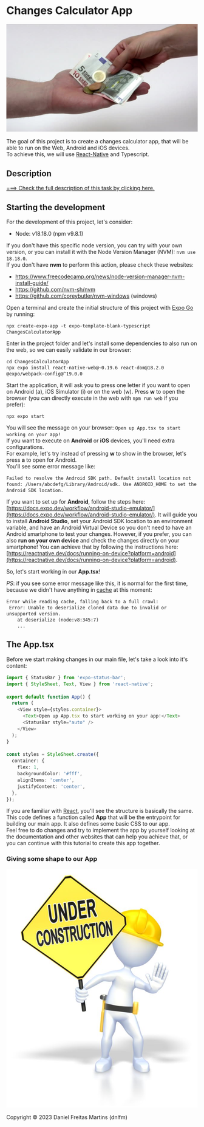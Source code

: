 # Changes Calculator App

![Changing Cash](./docs/assets/changing_cash.jpg "Changing Cash")

The goal of this project is to create a changes calculator app, that will be able to run on the Web, Android and iOS devices.<br>
To achieve this, we will use [React-Native](./docs/ABOUT_REACT_NATIVE.md) and Typescript.

## Description

[===> Check the full description of this task by clicking here.](./docs/TASK_CHANGES_CALCULATOR_APP.md)

## Starting the development

For the development of this project, let's consider:
- Node: v18.18.0 (npm v9.8.1)

If you don't have this specific node version, you can try with your own version, or you can install it with the Node Version Manager (NVM): `nvm use 18.18.0`.<br>
If you don't have **nvm** to perform this action, please check these websites:
- https://www.freecodecamp.org/news/node-version-manager-nvm-install-guide/
- https://github.com/nvm-sh/nvm
- https://github.com/coreybutler/nvm-windows (windows)

Open a terminal and create the initial structure of this project with [Expo Go](https://docs.expo.dev/) by running:

```
npx create-expo-app -t expo-template-blank-typescript ChangesCalculatorApp
```

Enter in the project folder and let's install some dependencies to also run on the web, so we can easily validate in our browser:

```
cd ChangesCalculatorApp
npx expo install react-native-web@~0.19.6 react-dom@18.2.0 @expo/webpack-config@^19.0.0
```

Start the application, it will ask you to press one letter if you want to open on Android (a), iOS Simulator (i) or on the web (w). Press **w** to open the browser (you can directly execute in the web with `npm run web` if you prefer):

```
npx expo start
```

You will see the message on your browser: `Open up App.tsx to start working on your app!`<br>
If you want to execute on **Android** or **iOS** devices, you'll need extra configurations.<br>
For example, let's try instead of pressing **w** to show in the browser, let's press **a** to open for Android.<br>
You'll see some error message like:
```
Failed to resolve the Android SDK path. Default install location not found: /Users/abcdefg/Library/Android/sdk. Use ANDROID_HOME to set the Android SDK location.
```
If you want to set up for **Android**, follow the steps here: [https://docs.expo.dev/workflow/android-studio-emulator/](https://docs.expo.dev/workflow/android-studio-emulator/). It will guide you to install **Android Studio**, set your Android SDK location to an environment variable, and have an Android Virtual Device so you don't need to have an Android smartphone to test your changes. However, if you prefer, you can also **run on your own device** and check the changes directly on your smartphone! You can achieve that by following the instructions here: [https://reactnative.dev/docs/running-on-device?platform=android](https://reactnative.dev/docs/running-on-device?platform=android).


So, let's start working in our **App.tsx**!

_PS_: if you see some error message like this, it is normal for the first time, because we didn't have anything in [cache](https://en.wikipedia.org/wiki/Cache_(computing)) at this moment: 
```
Error while reading cache, falling back to a full crawl:
 Error: Unable to deserialize cloned data due to invalid or unsupported version.
    at deserialize (node:v8:345:7)
    ...
```

## The App.tsx

Before we start making changes in our main file, let's take a look into it's content:

```ts
import { StatusBar } from 'expo-status-bar';
import { StyleSheet, Text, View } from 'react-native';

export default function App() {
  return (
    <View style={styles.container}>
      <Text>Open up App.tsx to start working on your app!</Text>
      <StatusBar style="auto" />
    </View>
  );
}

const styles = StyleSheet.create({
  container: {
    flex: 1,
    backgroundColor: '#fff',
    alignItems: 'center',
    justifyContent: 'center',
  },
});
```

If you are familiar with [React](https://react.dev/learn), you'll see the structure is basically the same.<br>
This code defines a function called **App** that will be the entrypoint for building our main app. It also defines some basic CSS to our app.<br>
Feel free to do changes and try to implement the app by yourself looking at the documentation and other websites that can help you achieve that, or you can continue with this tutorial to create this app together.

### Giving some shape to our App

![Under construction](./docs/assets/under_construction.jpg "Under construction")

Copyright © 2023 Daniel Freitas Martins (dnlfm)